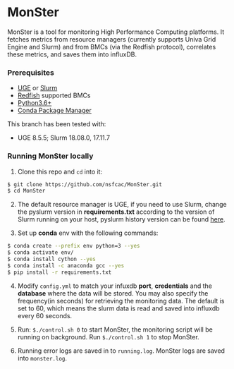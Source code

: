 # MonSter
MonSter is a tool for monitoring High Performance Computing platforms. It fetches metrics from resource managers (currently supports Univa Grid Engine and Slurm) and from BMCs (via the Redfish protocol), correlates these metrics, and saves them into influxDB. 

### Prerequisites
* [UGE](https:www.univa.com/) or [Slurm](https://www.schedmd.com/)
* [Redfish](https://www.dmtf.org/standards/redfish) supported BMCs
* [Python3.6+](https://www.python.org/)
* [Conda Package Manager](https://docs.conda.io/en/latest/)

This branch has been tested with:
* UGE 8.5.5; Slurm 18.08.0, 17.11.7

### Running MonSter locally
1. Clone this repo and `cd` into it:

``` bash
$ git clone https://github.com/nsfcac/MonSter.git
$ cd MonSter
```
2. The default resource manager is UGE, if you need to use Slurm, change the pyslurm version in __requirements.txt__ according to the version of Slurm running on your host, pyslurm history version can be found [here](https://pypi.org/project/pyslurm/#history). 

3. Set up __conda__ env with the following commands:

```bash
$ conda create --prefix env python=3 --yes
$ conda activate env/
$ conda install cython --yes
$ conda install -c anaconda gcc --yes
$ pip install -r requirements.txt
```

4. Modify `config.yml` to match your infuxdb __port__, __credentials__ and the __database__ where the data will be stored. You may also specify the frequency(in seconds) for retrieving the monitoring data. The default is set to 60, which means the slurm data is read and saved into influxdb every 60 seconds. 

5. Run: `$./control.sh 0` to start MonSter, the monitoring script will be running on background. Run `$./control.sh 1` to stop MonSter. 

6. Running error logs are saved in to `running.log`. MonSter logs are saved into `monster.log`.
